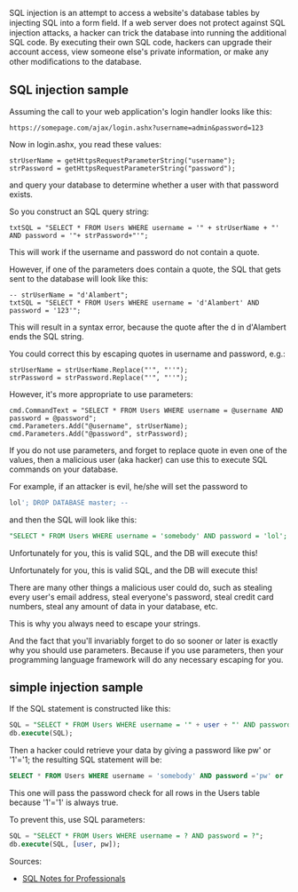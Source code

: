 SQL injection is an attempt to access a website's database tables by injecting SQL into a form ﬁeld. If a web server
does not protect against SQL injection attacks, a hacker can trick the database into running the additional SQL code.
By executing their own SQL code, hackers can upgrade their account access, view someone else's private
information, or make any other modiﬁcations to the database.

## SQL injection sample
Assuming the call to your web application's login handler looks like this:
```
https://somepage.com/ajax/login.ashx?username=admin&password=123
```
Now in login.ashx, you read these values:
```
strUserName = getHttpsRequestParameterString("username");
strPassword = getHttpsRequestParameterString("password");
```
and query your database to determine whether a user with that password exists.

So you construct an SQL query string:
```
txtSQL = "SELECT * FROM Users WHERE username = '" + strUserName + "' AND password = '"+ strPassword+"'";
```
This will work if the username and password do not contain a quote.

However, if one of the parameters does contain a quote, the SQL that gets sent to the database will look like this:
```
-- strUserName = "d'Alambert";
txtSQL = "SELECT * FROM Users WHERE username = 'd'Alambert' AND password = '123'";
```
This will result in a syntax error, because the quote after the d in d'Alambert ends the SQL string.

You could correct this by escaping quotes in username and password, e.g.:
```
strUserName = strUserName.Replace("'", "''");
strPassword = strPassword.Replace("'", "''");
```
However, it's more appropriate to use parameters:
```
cmd.CommandText = "SELECT * FROM Users WHERE username = @username AND password = @password";
cmd.Parameters.Add("@username", strUserName);
cmd.Parameters.Add("@password", strPassword);
```
If you do not use parameters, and forget to replace quote in even one of the values, then a malicious user (aka
hacker) can use this to execute SQL commands on your database.

For example, if an attacker is evil, he/she will set the password to
```sql
lol'; DROP DATABASE master; --
```
and then the SQL will look like this:
```sql
"SELECT * FROM Users WHERE username = 'somebody' AND password = 'lol'; DROP DATABASE master; --'";
```
Unfortunately for you, this is valid SQL, and the DB will execute this!

Unfortunately for you, this is valid SQL, and the DB will execute this!

There are many other things a malicious user could do, such as stealing every user's email address, steal everyone's
password, steal credit card numbers, steal any amount of data in your database, etc.

This is why you always need to escape your strings.

And the fact that you'll invariably forget to do so sooner or later is exactly why you should use parameters. Because
if you use parameters, then your programming language framework will do any necessary escaping for you.

## simple injection sample
If the SQL statement is constructed like this:
```sql
SQL = "SELECT * FROM Users WHERE username = '" + user + "' AND password ='" + pw + "'";
db.execute(SQL);
```
Then a hacker could retrieve your data by giving a password like pw' or '1'='1; the resulting SQL statement will
be:
```sql
SELECT * FROM Users WHERE username = 'somebody' AND password ='pw' or '1'='1'
```
This one will pass the password check for all rows in the Users table because '1'='1' is always true.

To prevent this, use SQL parameters:
```sql
SQL = "SELECT * FROM Users WHERE username = ? AND password = ?";
db.execute(SQL, [user, pw]);
```



Sources:
* [SQL Notes for Professionals](https://goalkicker.com/SQLBook)